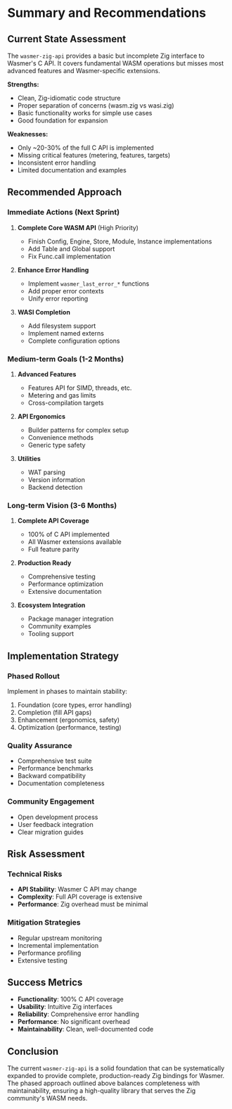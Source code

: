 # Summary and Recommendations

## Current State Assessment

The `wasmer-zig-api` provides a basic but incomplete Zig interface to Wasmer's C API. It covers fundamental WASM operations but misses most advanced features and Wasmer-specific extensions.

**Strengths:**
- Clean, Zig-idiomatic code structure
- Proper separation of concerns (wasm.zig vs wasi.zig)
- Basic functionality works for simple use cases
- Good foundation for expansion

**Weaknesses:**
- Only ~20-30% of the full C API is implemented
- Missing critical features (metering, features, targets)
- Inconsistent error handling
- Limited documentation and examples

## Recommended Approach

### Immediate Actions (Next Sprint)

1. **Complete Core WASM API** (High Priority)
   - Finish Config, Engine, Store, Module, Instance implementations
   - Add Table and Global support
   - Fix Func.call implementation

2. **Enhance Error Handling**
   - Implement `wasmer_last_error_*` functions
   - Add proper error contexts
   - Unify error reporting

3. **WASI Completion**
   - Add filesystem support
   - Implement named externs
   - Complete configuration options

### Medium-term Goals (1-2 Months)

1. **Advanced Features**
   - Features API for SIMD, threads, etc.
   - Metering and gas limits
   - Cross-compilation targets

2. **API Ergonomics**
   - Builder patterns for complex setup
   - Convenience methods
   - Generic type safety

3. **Utilities**
   - WAT parsing
   - Version information
   - Backend detection

### Long-term Vision (3-6 Months)

1. **Complete API Coverage**
   - 100% of C API implemented
   - All Wasmer extensions available
   - Full feature parity

2. **Production Ready**
   - Comprehensive testing
   - Performance optimization
   - Extensive documentation

3. **Ecosystem Integration**
   - Package manager integration
   - Community examples
   - Tooling support

## Implementation Strategy

### Phased Rollout
Implement in phases to maintain stability:
1. Foundation (core types, error handling)
2. Completion (fill API gaps)
3. Enhancement (ergonomics, safety)
4. Optimization (performance, testing)

### Quality Assurance
- Comprehensive test suite
- Performance benchmarks
- Backward compatibility
- Documentation completeness

### Community Engagement
- Open development process
- User feedback integration
- Clear migration guides

## Risk Assessment

### Technical Risks
- **API Stability**: Wasmer C API may change
- **Complexity**: Full API coverage is extensive
- **Performance**: Zig overhead must be minimal

### Mitigation Strategies
- Regular upstream monitoring
- Incremental implementation
- Performance profiling
- Extensive testing

## Success Metrics

- **Functionality**: 100% C API coverage
- **Usability**: Intuitive Zig interfaces
- **Reliability**: Comprehensive error handling
- **Performance**: No significant overhead
- **Maintainability**: Clean, well-documented code

## Conclusion

The current `wasmer-zig-api` is a solid foundation that can be systematically expanded to provide complete, production-ready Zig bindings for Wasmer. The phased approach outlined above balances completeness with maintainability, ensuring a high-quality library that serves the Zig community's WASM needs.